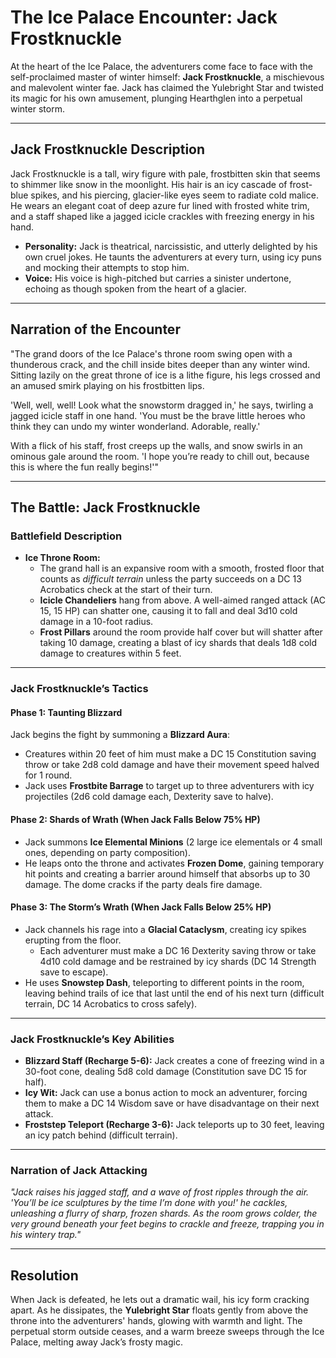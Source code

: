 # **The Ice Palace Encounter: Jack Frostknuckle**

At the heart of the Ice Palace, the adventurers come face to face with the self-proclaimed master of winter himself: **Jack Frostknuckle**, a mischievous and malevolent winter fae. Jack has claimed the Yulebright Star and twisted its magic for his own amusement, plunging Hearthglen into a perpetual winter storm. 

---

## **Jack Frostknuckle Description**

Jack Frostknuckle is a tall, wiry figure with pale, frostbitten skin that seems to shimmer like snow in the moonlight. His hair is an icy cascade of frost-blue spikes, and his piercing, glacier-like eyes seem to radiate cold malice. He wears an elegant coat of deep azure fur lined with frosted white trim, and a staff shaped like a jagged icicle crackles with freezing energy in his hand.

- **Personality:** Jack is theatrical, narcissistic, and utterly delighted by his own cruel jokes. He taunts the adventurers at every turn, using icy puns and mocking their attempts to stop him.
- **Voice:** His voice is high-pitched but carries a sinister undertone, echoing as though spoken from the heart of a glacier.

---

## **Narration of the Encounter**

"The grand doors of the Ice Palace's throne room swing open with a thunderous crack, and the chill inside bites deeper than any winter wind. Sitting lazily on the great throne of ice is a lithe figure, his legs crossed and an amused smirk playing on his frostbitten lips.  

'Well, well, well! Look what the snowstorm dragged in,' he says, twirling a jagged icicle staff in one hand. 'You must be the brave little heroes who think they can undo my winter wonderland. Adorable, really.'  

With a flick of his staff, frost creeps up the walls, and snow swirls in an ominous gale around the room. 'I hope you’re ready to chill out, because this is where the fun really begins!'"  

---

## **The Battle: Jack Frostknuckle**

### **Battlefield Description**
- **Ice Throne Room:**  
  - The grand hall is an expansive room with a smooth, frosted floor that counts as *difficult terrain* unless the party succeeds on a DC 13 Acrobatics check at the start of their turn.  
  - **Icicle Chandeliers** hang from above. A well-aimed ranged attack (AC 15, 15 HP) can shatter one, causing it to fall and deal 3d10 cold damage in a 10-foot radius.  
  - **Frost Pillars** around the room provide half cover but will shatter after taking 10 damage, creating a blast of icy shards that deals 1d8 cold damage to creatures within 5 feet.  

---

### **Jack Frostknuckle’s Tactics**

#### **Phase 1: Taunting Blizzard**  
Jack begins the fight by summoning a **Blizzard Aura**:  
- Creatures within 20 feet of him must make a DC 15 Constitution saving throw or take 2d8 cold damage and have their movement speed halved for 1 round.  
- Jack uses **Frostbite Barrage** to target up to three adventurers with icy projectiles (2d6 cold damage each, Dexterity save to halve).  

#### **Phase 2: Shards of Wrath (When Jack Falls Below 75% HP)**  
- Jack summons **Ice Elemental Minions** (2 large ice elementals or 4 small ones, depending on party composition).  
- He leaps onto the throne and activates **Frozen Dome**, gaining temporary hit points and creating a barrier around himself that absorbs up to 30 damage. The dome cracks if the party deals fire damage.  

#### **Phase 3: The Storm’s Wrath (When Jack Falls Below 25% HP)**  
- Jack channels his rage into a **Glacial Cataclysm**, creating icy spikes erupting from the floor.  
  - Each adventurer must make a DC 16 Dexterity saving throw or take 4d10 cold damage and be restrained by icy shards (DC 14 Strength save to escape).  
- He uses **Snowstep Dash**, teleporting to different points in the room, leaving behind trails of ice that last until the end of his next turn (difficult terrain, DC 14 Acrobatics to cross safely).  

---

### **Jack Frostknuckle’s Key Abilities**
- **Blizzard Staff (Recharge 5-6):** Jack creates a cone of freezing wind in a 30-foot cone, dealing 5d8 cold damage (Constitution save DC 15 for half).  
- **Icy Wit:** Jack can use a bonus action to mock an adventurer, forcing them to make a DC 14 Wisdom save or have disadvantage on their next attack.  
- **Froststep Teleport (Recharge 3-6):** Jack teleports up to 30 feet, leaving an icy patch behind (difficult terrain).  

---

### **Narration of Jack Attacking**
*"Jack raises his jagged staff, and a wave of frost ripples through the air. 'You’ll be ice sculptures by the time I’m done with you!' he cackles, unleashing a flurry of sharp, frozen shards. As the room grows colder, the very ground beneath your feet begins to crackle and freeze, trapping you in his wintery trap."*

---

## **Resolution**
When Jack is defeated, he lets out a dramatic wail, his icy form cracking apart. As he dissipates, the **Yulebright Star** floats gently from above the throne into the adventurers' hands, glowing with warmth and light. The perpetual storm outside ceases, and a warm breeze sweeps through the Ice Palace, melting away Jack’s frosty magic.
